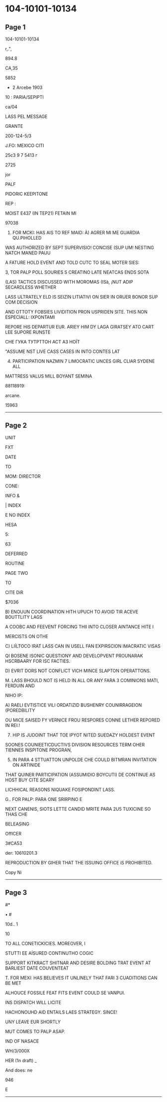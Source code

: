 # 104-10101-10134

## Page 1

104-10101-10134

r,.",

894.8

CA,35

5852

- 2 Arcebe 1903

10 : PARIA/SEPIPTI

ca/04

LASS PEL MESSAGE

GRANTE

200-124-5/3

J.FO: MEXICO CITI

25c3 9 7 5413 г

2725

jor

PALF

PIDORIC KEEPITONE

REP :

MOIST E437 (IN TEP21) FETAIN MI

97038

1. FOR MCKI: HAS AIS TO REF MAID: À) AGRER MI ME GUARDIA QU.PIHOLLED

WAS AUTHORIZED BY SEPT SUPERVISIO! CONCISE (SUP UM! NESTING NATCH MANED PAUU

A FATURE HOLD EVENT AND TOLD CUTC TO SEAL MOTER SIES:

3, TOR PALP POLL SOURIES S CREATINO LATE NEATCAS ENDS SOTA

(LAS) TACTICS DISCUSSED WITH MOROMAS (ISà, ¡NUT ADIP SECARDLESS WHETHER

LASS ULTRATELY ELD IS SEIZIN LITIATIVI ON SIER IN ORUER BONOR SUP COM DECISION

AND OTTOTY FOBSIES LIVIDITION PRON USPRIDEN SITE. THIS NON ESPECIALL: IXPONTAMI

REPORE HIS DEPARTUR EUR. ARIEY HIM DY LAGA GIRATSEY ATO CART LEE SUPORE RUNSTE

СНЕ ГУКА ТУТРТТОН АСТ АЗ НОЇТ

"ASSUME NST LIVE CASS CASES IN INTO CONTES LAT

4) PARTICIPATION NAZMIN 7 LIMOCRATIC UNCES GIRL CLIAR SYDENE ALL

MATTRESS VALUS MILL BOYANT SEMINA

88118919:

arcane.

15963

---

## Page 2

UNIT

FXT

DATE

TO

MOM: DIRECTOR

CONE:

INFO &

| INDEX

E NO INDEX

HESA

5:

63

DEFERRED

ROUTINE

PAGE TWO

TO

CITE DiR

$7036

B) ENOUUN COORDINATION HITH UPUCH TO AVOID TIR ACEVE BOUTTLITY LAGS

A COOBC AND FEEVENT FORCING THII INTO CLOSER AINTANCE HITE I

MERCISTS ON OTHE

C) LIÍLTOCO IRAT LASS CAN IN USELL FAN EXPIRSCION IMACRATIC VISAS

QI BOSENE ISONIC QUESTIONY AND DEVELOPVENT PROUNARAK HSCRBAARY FOR ISC FACTIES.

D) EVRIT DORS NOT CONFLICT VICH MINCE SLAPTON OPERATTONS.

M. LASS BHOULD NOT IS HELD IN ALL OR ANY FARA 3 COMINIONS MATI, FERDUIN AND

NIHO IP:

A) RAELI EVTISTICE VILI ORDATIZID BUSHENRY COUNIRRAGEION (POREDBILITY

OU MICE SAISED FY VERNICE FROU RESPORES CONNE LETHER REPORED IN REI.!

7) HIP IS JUDOINT THAT TOE IPYOT NITED SUEDAZY HOLDEST EVENT

SOONES COUNIEETICDUCTIVS DIVISION RESOURCES TERM OHER TIENNES INSPITONE PROGRAN,

5. IN PARA 4 STTUATTON UNPOLDE CHE COULD BITMRAN INVITATION ON ARTINIDE

THAT QUINER PARTICIPATION (ASSUMIDIO BOYCUTI) DE CONTINUE AS HOST BUY CITE SCARY

LICHHICAL REASONS NIQUAKE FOSIPONDINT LASS.

G.. FOR PALP: PARA ONE SRIRPINO E

NEXT CANENIS, SIOTS LETTE CANDID MRITE PARA 2U5 TUXICINE SO THAS CHE

BELEASING

OffICER

3#CA53

der: 10610201.3

REPRODUCTION BY GIHER THAT THE ISSUING OFFICE iS PROHIBITED.

Copy Ni

---

## Page 3

#*

• #

10d.. 1

10

TO ALL CONETICKICIES. MOREOVER, I

STUTTI EE AÍSURED CONTINUTHO COGIC

SUPPORT KITKRACT SHITNAR AND DESIRE BOLDING TRAT EVENT AT BARLIEST DATE COUVENTEAT

T. FOR MEXI: HAS BELIEVES IT UNLINELY THAT FARI 3 CUADITIONS CAN BE MET

ALHOUCE FOSSILE FEAT FITS EVENT COULD SE VANPUI.

INS DISPATCH WILL LICITE

HACHONOUHD AID ENTAILS LAES STRATEGY. SINCE!

UNY LEAVE EUR SHORTLY

MUT COMES TO PALP ASAP.

IND OF NASACE

WH/3/000X

HER (1n draft) _

And does: ne

946

E

---

